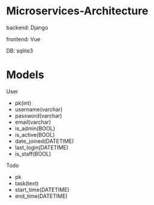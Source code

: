 # Microservices-Architecture

backend: Django

frontend: Vue

DB: sqlite3

# Models  
User
- pk(int)
- username(varchar)
- password(varchar)
- email(varchar)
- is_admin(BOOL)
- is_active(BOOL)
- date_joined(DATETIME)
- last_login(DATETIME)
- is_staff(BOOL)

Todo
- pk
- task(text)
- start_time(DATETIME)
- end_time(DATETIME)
